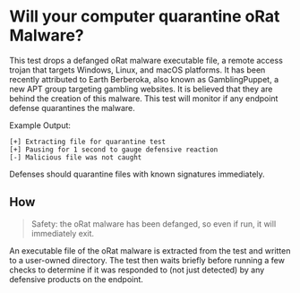 # Will your computer quarantine oRat Malware?

This test drops a defanged oRat malware executable file, a remote access trojan that targets Windows, Linux, and macOS platforms. It has been recently attributed to Earth Berberoka, also known as GamblingPuppet, a new APT group targeting gambling websites. It is believed that they are behind the creation of this malware. This test will monitor if any endpoint defense quarantines the malware.

Example Output:

```
[+] Extracting file for quarantine test
[+] Pausing for 1 second to gauge defensive reaction
[-] Malicious file was not caught
```

Defenses should quarantine files with known signatures immediately.

## How

> Safety: the oRat malware has been defanged, so even if run, it will immediately exit.

An executable file of the oRat malware is extracted from the test and written to a user-owned directory. The test then waits briefly before running a few checks to determine if it was responded to (not just detected) by any defensive products on the endpoint.